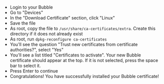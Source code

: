  * Login to your Bubble
 * Go to "Devices"
 * In the "Download Certificate" section, click "Linux"
 * Save the file
 * As root, copy the file to `/usr/share/ca-certificates/extra`. Create this directory if it does not already exist
 * As root, run `dpkg-reconfigure ca-certificates`
 * You'll see the question "Trust new certificates from certificate authorities?", select "Yes"
 * You'll see a list titled "Certificates to activate". Your new Bubble certificate should appear at the top. If it is not selected, press the space bar to select it.
 * Press Enter to continue
 * Congratulations! You have successfully installed your Bubble certificate!

